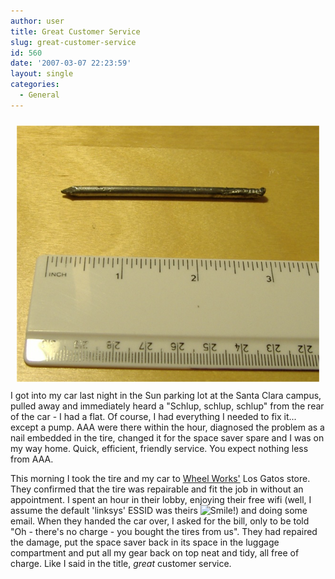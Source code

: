 ```yaml
---
author: user
title: Great Customer Service
slug: great-customer-service
id: 560
date: '2007-03-07 22:23:59'
layout: single
categories:
  - General
---
```


[<span style="margin: 10px; float: right;">![](images/Nail.jpg)</span>](images/Nail.jpg)

I got into my car last night in the Sun parking lot at the Santa Clara campus, pulled away and immediately heard a "Schlup, schlup, schlup" from the rear of the car - I had a flat. Of course, I had everything I needed to fix it... except a pump. AAA were there within the hour, diagnosed the problem as a nail embedded in the tire, changed it for the space saver spare and I was on my way home. Quick, efficient, friendly service. You expect nothing less from AAA.

This morning I took the tire and my car to [Wheel Works'](http://www.wheelworks.net/) Los Gatos store. They confirmed that the tire was repairable and fit the job in without an appointment. I spent an hour in their lobby, enjoying their free wifi (well, I assume the default 'linksys' ESSID was theirs ![Smile!](http://blogs.sun.com/images/smileys/smile.gif)) and doing some email. When they handed the car over, I asked for the bill, only to be told "Oh - there's no charge - you bought the tires from us". They had repaired the damage, put the space saver back in its space in the luggage compartment and put all my gear back on top neat and tidy, all free of charge. Like I said in the title, _great_ customer service.